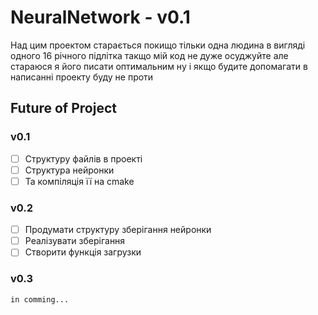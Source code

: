 # NeuralNetwork - v0.1
Над цим проектом старається покищо тільки одна людина в вигляді одного 16 річного підлітка такщо мій код не дуже осуджуйте але стараюся я його писати оптимальним ну і якщо будите допомагати в написанні проекту буду не проти
## Future of Project
### v0.1
- [ ] Структуру файлів в проекті
- [ ] Структура нейронки 
- [ ] Та компіляція її на cmake
### v0.2
- [ ] Продумати структуру зберігання нейронки
- [ ] Реалізувати зберігання
- [ ] Створити функція загрузки
### v0.3
    in comming...
